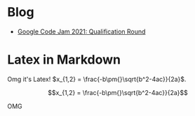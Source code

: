 # Blog

- [Google Code Jam 2021: Qualification Round](./blog/2021_04_16_google_code_jam_qualification_round.html)

# Latex in Markdown

Omg it's Latex! $x_{1,2} = \frac{-b\pm{}\sqrt{b^2-4ac}}{2a}$.

$$x_{1,2} = \frac{-b\pm{}\sqrt{b^2-4ac}}{2a}$$

OMG
